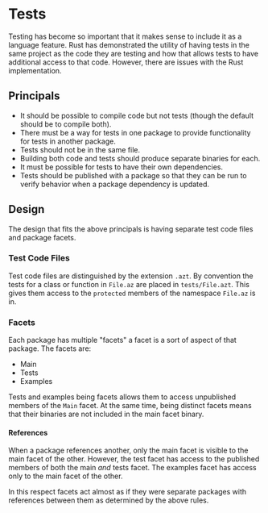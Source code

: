 # Tests

Testing has become so important that it makes sense to include it as a language feature. Rust has
demonstrated the utility of having tests in the same project as the code they are testing and how
that allows tests to have additional access to that code. However, there are issues with the Rust
implementation.

## Principals

* It should be possible to compile code but not tests (though the default should be to compile
  both).
* There must be a way for tests in one package to provide functionality for tests in another
  package.
* Tests should not be in the same file.
* Building both code and tests should produce separate binaries for each.
* It must be possible for tests to have their own dependencies.
* Tests should be published with a package so that they can be run to verify behavior when a package
  dependency is updated.

## Design

The design that fits the above principals is having separate test code files and package facets.

### Test Code Files

Test code files are distinguished by the extension `.azt`. By convention the tests for a class or
function in `File.az` are placed in `tests/File.azt`. This gives them access to the `protected`
members of the namespace `File.az` is in.

### Facets

Each package has multiple "facets" a facet is a sort of aspect of that package. The facets are:

* Main
* Tests
* Examples

Tests and examples being facets allows them to access unpublished members of the `Main` facet. At
the same time, being distinct facets means that their binaries are not included in the main facet
binary.

#### References

When a package references another, only the main facet is visible to the main facet of the other.
However, the test facet has access to the published members of both the main *and* tests facet. The
examples facet has access only to the main facet of the other.

In this respect facets act almost as if they were separate packages with references between them as
determined by the above rules.
